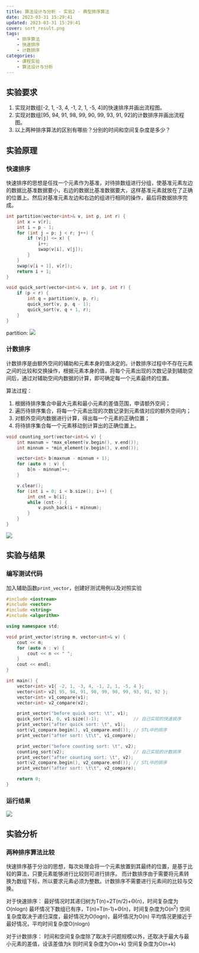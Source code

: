 ```yaml
---
title: 算法设计与分析 - 实验2 - 典型排序算法
date: 2023-03-31 15:29:41
updated: 2023-03-31 15:29:41
cover: sort_result.png
tags:
    - 排序算法
    - 快速排序
    - 计数排序
categories:
    - 课程实验
    - 算法设计与分析
---
```


## 实验要求

1. 实现对数组[-2, 1, -3, 4, -1, 2, 1, -5, 4]的快速排序并画出流程图。
2. 实现对数组[95, 94, 91, 98, 99, 90, 99, 93, 91, 92]的计数排序并画出流程图。
3. 以上两种排序算法的区别有哪些？分别的时间和空间复杂度是多少？

## 实验原理

### 快速排序
快速排序的思想是任找一个元素作为基准，对待排数组进行分组，使基准元素左边的数据比基准数据要小，右边的数据比基准数据要大，这样基准元素就放在了正确的位置上。然后对基准元素左边和右边的组进行相同的操作，最后将数据排序完成。

```C++
int partition(vector<int>& v, int p, int r) {
	int x = v[r];
	int i = p - 1;
	for (int j = p; j < r; j++) {
		if (v[j] <= x) {
			i++;
			swap(v[i], v[j]);
		}
	}
	swap(v[i + 1], v[r]);
	return i + 1;
}

void quick_sort(vector<int>& v, int p, int r) {
	if (p < r) {
		int q = partition(v, p, r);
		quick_sort(v, p, q - 1);
		quick_sort(v, q + 1, r);
	}
}
```

partition:
![](partition.png)

### 计数排序
计数排序是由额外空间的辅助和元素本身的值决定的。计数排序过程中不存在元素之间的比较和交换操作，根据元素本身的值，将每个元素出现的次数记录到辅助空间后，通过对辅助空间内数据的计算，即可确定每一个元素最终的位置。

算法过程：
1. 根据待排序集合中最大元素和最小元素的差值范围，申请额外空间；
2. 遍历待排序集合，将每一个元素出现的次数记录到元素值对应的额外空间内；
3. 对额外空间内数据进行计算，得出每一个元素的正确位置；
4. 将待排序集合每一个元素移动到计算出的正确位置上。

```C++
void counting_sort(vector<int>& v) {
	int maxnum = *max_element(v.begin(), v.end());
	int minnum = *min_element(v.begin(), v.end());

	vector<int> b(maxnum - minnum + 1);
	for (auto n : v) {
		b[n - minnum]++;
	}

	v.clear();
	for (int i = 0; i < b.size(); i++) {
		int cnt = b[i];
		while (cnt--) {
			v.push_back(i + minnum);
		}
	}
}
```

![](counting_sort.png)

## 实验与结果

### 编写测试代码
加入辅助函数`print_vector`，创建好测试用例以及对照实验
```C++
#include <iostream>
#include <vector>
#include <string>
#include <algorithm>

using namespace std;

void print_vector(string m, vector<int>& v) {
	cout << m;
	for (auto n : v) {
		cout << n << " ";
	}
	cout << endl;
}

int main() {
	vector<int> v1{ -2, 1, -3, 4, -1, 2, 1, -5, 4 };
	vector<int> v2{ 95, 94, 91, 98, 99, 90, 99, 93, 91, 92 };
	vector<int> v1_compare(v1);
	vector<int> v2_compare(v2);

	print_vector("before quick sort: \t", v1);
	quick_sort(v1, 0, v1.size()-1);             // 自己实现的快速排序
	print_vector("after quick sort: \t", v1);
	sort(v1_compare.begin(), v1_compare.end()); // STL中的排序
	print_vector("after sort: \t\t", v1_compare);

	print_vector("before counting sort: \t", v2);
	counting_sort(v2);                          // 自己实现的计数排序
	print_vector("after counting sort: \t", v2);
	sort(v2_compare.begin(), v2_compare.end()); // STL中的排序
	print_vector("after sort: \t\t", v2_compare);

	return 0;
}
```

### 运行结果

![](sort_result.png)

## 实验分析

### 两种排序算法比较

快速排序基于分治的思想，每次处理会将一个元素放置到其最终的位置，是基于比较的算法，只要元素能够进行比较则可进行排序。
而计数排序由于需要将元素转换为数组下标，所以要求元素必须为整数。计数排序不需要进行元素间的比较与交换。

对于快速排序：
最好情况时其递归树为T(n)=2T(n/2)+Θ(n)，时间复杂度为O(nlogn)
最坏情况下数组已有序，T(n)=T(n-1)+Θ(n)，时间复杂度为O(n<sup>2</sup>)
空间复杂度取决于递归深度，最好情况为O(logn)，最坏情况为O(n)
平均情况更接近于最好情况，平均时间复杂度O(nlogn)

对于计数排序：
时间和空间复杂度除了取决于问题规模以外，还取决于最大与最小元素的差值，设该差值为k
则时间复杂度为O(n+k)
空间复杂度为O(n+k)

